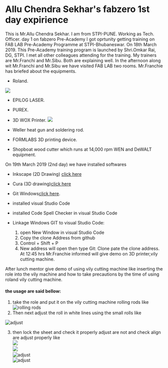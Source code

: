 # Allu Chendra Sekhar's fabzero 1st day expirience 
This is Mr.Allu Chendra Sekhar. I am from STPI-PUNE. Working as Tech. Officer.
day 1 on fabzero Pre-Academy
I got oprtunity getting training on FAB LAB Pre-Academy Programme at STPI-Bhubaneswar. On 18th March 2019.
This Pre-Academy training program is launched by Shri.Omkar Rai, DG, STPI.
I met all other colleagues attending for the training. 
My trainers are Mr.Franchi and Mr.Sibu.
Both are explaining well. 
In the afternoon along wit Mr.Franchi and Mr.Sibu we have visited FAB LAB two rooms. 
Mr.Franchie has briefed about the equipments. 

- Roland.<br>

![](image/roland_vily_cuttin_plotter.jpg)
- EPILOG LASER.
- PUREX.
- 3D WOX Printer.
![](image/3dprinter.jpg)

- Weller heat gun and soldering rod.
- FORMLABS 3D printing device.
- Shopboat wood cutter which runs at 14,000 rpm WEN and DeWALT equipment.


On 19th March 2019 (2nd day)
we have installed softwares 
- Inkscape (2D Drawing)
[click here](https://inkscape.org/release/inkscape-0.92.4/windows/64-bit/exe/dl/)
- Cura (3D drawing)[click here](https://ultimaker.com/en/products/ultimaker-cura-software)
- Git Windows[click here](https://git-scm.com/download/win).

- installed visual Studio Code
- installed Code Spell Checker in visual Studio Code
- Linkage Windows GIT to visual Studio Code:
    1. open New Window in visual Studio Code
    2. Copy the clone Address from github
    3. Control + Shift + P
    4. New address will open then type Git: Clone pate the clone address. 
At 12:45 hrs Mr.Franchie informed will give demo on 3D printer,vily cutting machine.

After lunch mentor give demo of using vily cutting machine like inserting the role into the vily machine and how to take precautions by the time of using roland vily cutting machine.
#### the usage are said bellow:
1. take the role and put it on the vily cutting machine rolling rods
like <br>
![ rolling rods](image/rollsrod.jpg)<br>
2. Then next adjust the roll in white lines using the small rolls 
like <br>

![adjust](image/adjust_small.jpg)<br>

3. then lock the sheet and check it properly adjust are not and check align are adjust properly 
like<br>
![](image/lockadjust.jpg)<br>
![](image/verticallines.jpg)<br>
![adjust](image/vilycutter_img.jpg)<br>
![adjust](image/chandu_vily_cutter.jpg)<br>